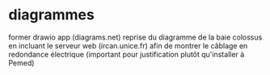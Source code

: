 # diagrammes
former drawio app (diagrams.net)
reprise du diagramme de la baie colossus en incluant le serveur web (ircan.unice.fr) afin de montrer le câblage en redondance électrique (important pour justification plutôt qu'installer à Pemed)
